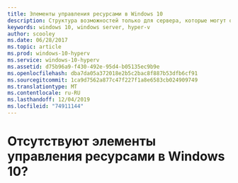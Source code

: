 ```yaml
---
title: Элементы управления ресурсами в Windows 10
description: Структура возможностей только для сервера, которые могут отображаться, но не используются в диспетчере Hyper-V в Windows 10.
keywords: windows 10, windows server, hyper-v
author: scooley
ms.date: 06/28/2017
ms.topic: article
ms.prod: windows-10-hyperv
ms.service: windows-10-hyperv
ms.assetid: d75b96a9-f430-492e-95d4-b05135ec9b9e
ms.openlocfilehash: dba7da05a372018e2b5c2bac8f887b53dfb6cf91
ms.sourcegitcommit: 1ca9d7562a877c47f227f1a8e6583cb024909749
ms.translationtype: MT
ms.contentlocale: ru-RU
ms.lasthandoff: 12/04/2019
ms.locfileid: "74911144"
---
```

# <a name="resource-controls-missing-on-windows-10"></a>Отсутствуют элементы управления ресурсами в Windows 10?

